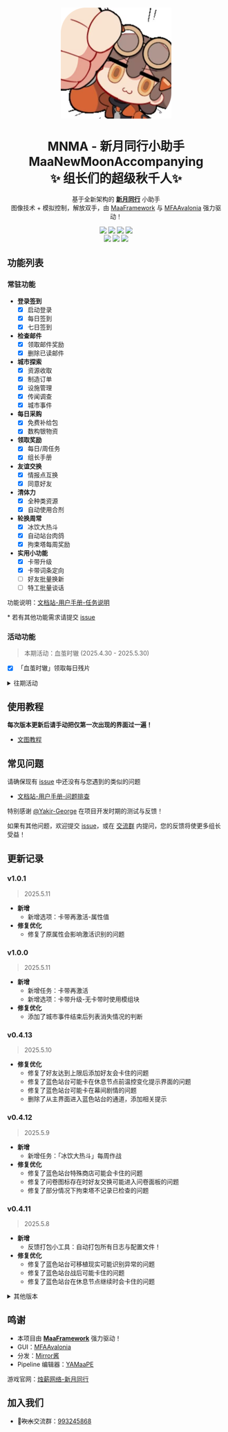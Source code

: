 <!-- markdownlint-disable MD033 MD041 -->
<p align="center">
  <img alt="LOGO" src="./logo.png" width="256" height="256" />
</p>

<div align="center">

# MNMA - 新月同行小助手</br>MaaNewMoonAccompanying</br>✨ 组长们的超级秋千人✨ 

基于全新架构的 [**新月同行**](https://xytx.firewick.net/home) 小助手<br/>图像技术 + 模拟控制，解放双手，由 [MaaFramework](https://github.com/MaaXYZ/MaaFramework) 与 [MFAAvalonia](https://github.com/SweetSmellFox/MFAAvalonia) 强力驱动！

<p align="center">
  <img src="https://img.shields.io/badge/Python-3776AB?logo=python&logoColor=white">
  <img src="https://img.shields.io/badge/Pipeline-%23454545?logo=paddypower&logoColor=%23FFFFFF">
  <img src="https://img.shields.io/badge/platform-Windows%20%7C%20Linux%20%7C%20macOS-blueviolet">
  <img src="https://img.shields.io/badge/Mirror%E9%85%B1-%239af3f6?logo=countingworkspro&logoColor=4f46e5">
  <br/>
  <!-- <img src="https://img.shields.io/github/license/kqcoxn/MaaNewMoonAccompanying"> -->
  <img src="https://img.shields.io/github/commit-activity/m/kqcoxn/MaaNewMoonAccompanying">
  <img src="https://img.shields.io/github/stars/kqcoxn/MaaNewMoonAccompanying?style=social">
  <img src="https://img.shields.io/badge/QGroup-993245868-0e80c1?logo=qq&logoColor=white&url=http://qm.qq.com/cgi-bin/qm/qr?_wv=1027&k=VMC132QhbMDLi5U62MlDRvtCMj9WOXRr&authKey=yJNKO4sQ%2BBFHpBCLSSEvVOAyz%2FPjknNSl70W3ugg2%2BpELnKmEiHamj1emJMWcLwQ&noverify=0&group_code=993245868">
</p>

</div>

## 功能列表

### 常驻功能

- **登录签到**
  - [x] 启动登录
  - [x] 每日签到
  - [x] 七日签到
- **检查邮件**
  - [x] 领取邮件奖励
  - [x] 删除已读邮件
- **城市探索**
  - [x] 资源收取
  - [x] 制造订单
  - [x] 设施管理
  - [x] 传闻调查
  - [x] 城市事件
- **每日采购**
  - [x] 免费补给包
  - [x] 数构银物资
- **领取奖励**
  - [x] 每日/周任务
  - [x] 组长手册
- **友谊交换**
  - [x] 情报点互换
  - [x] 同意好友
- **清体力**
  - [x] 全种类资源
  - [x] 自动使用合剂
- **轮换周常**
  - [x] 冰饮大热斗
  - [x] 自动站台肉鸽
  - [x] 拘束塔每周奖励
- **实用小功能**
  - [x] 卡带升级
  - [x] 卡带词条定向
  - [ ] 好友批量换新
  - [ ] 特工批量谈话

功能说明：[文档站-用户手册-任务说明](https://docs.codax.site/mnma/docs/users/funcs.html#%E4%BB%BB%E5%8A%A1%E8%AF%B4%E6%98%8E)

\* 若有其他功能需求请提交 [issue](https://github.com/kqcoxn/MaaNewMoonAccompanying/issues?q=is%3Aissue)

### 活动功能

> 本期活动：血茧时辙 (2025.4.30 - 2025.5.30)

- [x] 「血茧时辙」领取每日残片

<details>
<summary>往期活动</summary>

#### 禅世遗香

> 2025.4.3 - 2025.4.30

- [x] 「禅世遗香」领取每日禅香
- [x] 「列车长的见面礼」每日体力领取
- [x] 「未来记忆」领取今日奖励

</details>

## 使用教程

**每次版本更新后请手动把仅第一次出现的界面过一遍！**

- [文图教程](https://docs.codax.site/mnma/docs/users/start.html)

## 常见问题

请确保现有 [issue](https://github.com/kqcoxn/MaaNewMoonAccompanying/issues?q=is%3Aissue) 中还没有与您遇到的类似的问题

- [文档站-用户手册-问题排查](https://docs.codax.site/mnma/docs/users/errors.html)

特别感谢 [@Yakir-George](https://github.com/Yakir-George) 在项目开发时期的测试与反馈！

如果有其他问题，欢迎提交 [issue](https://github.com/kqcoxn/MaaNewMoonAccompanying/issues?q=is%3Aissue)，或在 [交流群](http://qm.qq.com/cgi-bin/qm/qr?_wv=1027&k=VMC132QhbMDLi5U62MlDRvtCMj9WOXRr&authKey=yJNKO4sQ%2BBFHpBCLSSEvVOAyz%2FPjknNSl70W3ugg2%2BpELnKmEiHamj1emJMWcLwQ&noverify=0&group_code=993245868) 内提问，您的反馈将使更多组长受益！

## 更新记录

<!-- ### Next Release (Committed but Unreleased) -->

### v1.0.1

> 2025.5.11

- **新增**
  - 新增选项：卡带再激活-属性值
- **修复优化**
  - 修复了原属性会影响激活识别的问题

### v1.0.0

> 2025.5.11

- **新增**
  - 新增任务：卡带再激活
  - 新增选项：卡带升级-无卡带时使用模组块
- **修复优化**
  - 添加了城市事件结束后列表消失情况的判断

### v0.4.13

> 2025.5.10

- **修复优化**
  - 修复了好友达到上限后添加好友会卡住的问题
  - 修复了蓝色站台可能卡在休息节点前温控变化提示界面的问题
  - 修复了蓝色站台可能卡在幕间剧情的问题
  - 删除了从主界面进入蓝色站台的通道，添加相关提示

### v0.4.12

> 2025.5.9

- **新增**
  - 新增任务：「冰饮大热斗」每周作战
- **修复优化**
  - 修复了蓝色站台特殊商店可能会卡住的问题
  - 修复了问卷图标存在时好友交换可能进入问卷面板的问题
  - 修复了部分情况下拘束塔不记录已检查的问题

### v0.4.11

> 2025.5.8

- **新增**
  - 反馈打包小工具：自动打包所有日志与配置文件！
- **修复优化**
  - 修复了蓝色站台可移植现实可能识别异常的问题
  - 修复了蓝色站台战后可能卡住的问题
  - 修复了蓝色站台在休息节点继续时会卡住的问题

<details>
<summary>其他版本</summary>

### v0.4.10

> 2025.5.7

- **新增**
  - 新增任务：卡带升级
  - 新增选项：领取奖励-每日/周任务、领取奖励-组长手册
- **修复优化**
  - 延长了部分节点延迟

### v0.4.9

> 2025.5.6

- **新增**
  - 新增选项：蓝色站台-一层循环速刷
- **修复优化**
  - 修复了领取邮件功能异常的问题
  - 延长了部分节点延迟
  - 优化了部分任务选项的交互
  - ~~秋千人 MNMA 图标，启动！~~

### v0.4.8

> 2025.5.5

- **新增**
  - 新增任务：「世纪拘束塔」领取每周奖励
- **修复优化**
  - 修复了蓝色站台结束节点发生物品变动时可能卡住的问题
  - 修复了蓝色站台第二层拟态特工会卡住的问题
  - 修复了蓝色站台部分蓝色节点可能卡住的问题
  - 修复了蓝色站台休息节点若无可升级物品则会卡住的问题
  - 修复了蓝色站台特殊交易节点会直接结束任务的问题

### v0.4.6

> 2025.5.4

- **修复优化**
  - 修复了组长手册整数升级时的弹窗阻拦问题
  - 添加蓝色站台任务分段日志输出
  - 修复了蓝色站台跳过剧情第一次需要手动确定的问题
  - 修复了蓝色站台战斗后事件会卡住的问题
  - 修复了蓝色站台多波战斗会卡住的问题
  - 修复了蓝色站台无法识别战斗选项的问题
  - 修复了蓝色站台少人作战会卡住的问题
  - 添加城市探索任务分段日志输出
  - 城市探索任务可在城市界面开始执行
  - 添加领取奖励任务分段日志输出

### v0.4.2

> 2025.5.2

- **新增**
  - 新增选项：城市探索-资源收取
- **修复优化**
  - 修复了城市探索剧情事件过长时容易卡住的问题
  - 适配新城市事件
  - 优化了城市事件未执行时的提示

### v0.4.1

> 2025.5.2

- **新增**
  - 站台肉鸽，启动！
  - 添加功能：「危局演练」连续作战
  - 适配小米渠道服

### 更早的版本

- [更新记录](/docs/zh_cn/更新记录.md)

</details>

## 鸣谢

- 本项目由 **[MaaFramework](https://github.com/MaaXYZ/MaaFramework)** 强力驱动！
- GUI：[MFAAvalonia](https://github.com/SweetSmellFox/MFAAvalonia/tree/master)
- 分发：[Mirror酱](https://mirrorchyan.com/zh/get-start)
- Pipeline 编辑器：[YAMaaPE](https://github.com/kqcoxn/YAMaaPE)

游戏官网：[烛薪网络-新月同行](https://xytx.firewick.net/home)

## 加入我们

- 🐧~~吹水~~交流群：[993245868](http://qm.qq.com/cgi-bin/qm/qr?_wv=1027&k=VMC132QhbMDLi5U62MlDRvtCMj9WOXRr&authKey=yJNKO4sQ%2BBFHpBCLSSEvVOAyz%2FPjknNSl70W3ugg2%2BpELnKmEiHamj1emJMWcLwQ&noverify=0&group_code=993245868)

